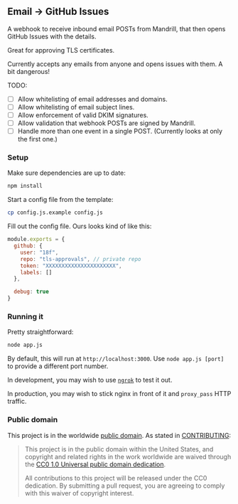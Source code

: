 ## Email -> GitHub Issues

A webhook to receive inbound email POSTs from Mandrill, that then opens GitHub Issues with the details.

Great for approving TLS certificates.

Currently accepts any emails from anyone and opens issues with them. A bit dangerous!

TODO:

- [ ] Allow whitelisting of email addresses and domains.
- [ ] Allow whitelisting of email subject lines.
- [ ] Allow enforcement of valid DKIM signatures.
- [ ] Allow validation that webhook POSTs are signed by Mandrill.
- [ ] Handle more than one event in a single POST. (Currently looks at only the first one.)

### Setup

Make sure dependencies are up to date:

```bash
npm install
```

Start a config file from the template:

```bash
cp config.js.example config.js
```

Fill out the config file. Ours looks kind of like this:

```javascript
module.exports = {
  github: {
    user: "18f",
    repo: "tls-approvals", // private repo
    token: "XXXXXXXXXXXXXXXXXXXXXX",
    labels: []
  },

  debug: true
}
```

### Running it

Pretty straightforward:

```bash
node app.js
```

By default, this will run at `http://localhost:3000`. Use `node app.js [port]` to provide a different port number.

In development, you may wish to use [`ngrok`](https://ngrok.com) to test it out.

In production, you may wish to stick nginx in front of it and `proxy_pass` HTTP traffic.

### Public domain

This project is in the worldwide [public domain](LICENSE.md). As stated in [CONTRIBUTING](CONTRIBUTING.md):

> This project is in the public domain within the United States, and copyright and related rights in the work worldwide are waived through the [CC0 1.0 Universal public domain dedication](https://creativecommons.org/publicdomain/zero/1.0/).
>
> All contributions to this project will be released under the CC0 dedication. By submitting a pull request, you are agreeing to comply with this waiver of copyright interest.
